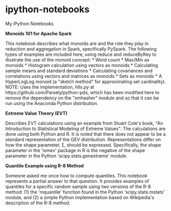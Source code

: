 # ipython-notebooks
My iPython Notebooks

<b>Monoids 101 for Apache Spark</b>
<p>This notebook describes what monoids are and the role they play in reduction and aggregation in Spark, specifically PySpark.  The following types of examples are included here, using reduce and reduceByKey to illustrate the use of the monoid concept:
* Word count
* Max/Min as monoids
* Histogram calculation using vectors as monoids
* Calculating sample means and standard deviations
* Calculating covariances and correlations using vectors and matrices as monoids
* Sets as monoids
* A HyperLogLog monoid (a "sketch method" for approximating set cardinality).  NOTE: Uses the implementation, <i>hllx.py</i> at https://github.com/Parsely/python-pds, which has been modified here to remove the dependency on the "smhasher" module and so that it can be run using the Anaconda Python distribution.</p>

<b>Extreme Value Theory (EVT)</b>
<p>Describes EVT calculations using an example from Stuart Cole's book, "An Introduction to Statistical Modeling of Extreme Values".  The calculations are done using both Python and R.  It is noted that there does not appear to be a standard representation of the GEV distribution. Representations differ on how the shape parameter, ξ, should be expressed. Specifically, the shape parameter in the 'ismev' package in R is the negative of the shape parameter in the Python 'scipy.stats.genextreme' module.</p>

<b>Quantile Example using R-8 Method</b>
<p>Someone asked me once how to compute quantiles. This notebook represents a partial answer to that question.  It provides examples of quantiles for a specific random sample using two versions of the R-8 method: (1) the 'mquantile' function found in the Python 'scipy.stats.mstats' module, and (2) a simple Python implementation based on Wikipedia's description of the R-8 method.</p>
